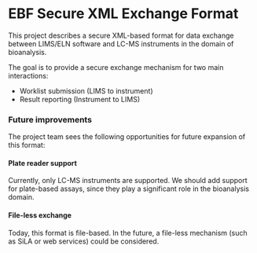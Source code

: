 # EBF Secure XML Exchange Format
This project describes a secure XML-based format
for data exchange between LIMS/ELN software and LC-MS
instruments in the domain of bioanalysis.

The goal is to provide a secure exchange mechanism for two main interactions:
* Worklist submission (LIMS to instrument)
* Result reporting (Instrument to LIMS)


### Future improvements
The project team sees the following opportunities for future
expansion of this format:

#### Plate reader support
Currently, only LC-MS instruments are supported. We should
add support for plate-based assays, since they play a significant
role in the bioanalysis domain.

#### File-less exchange
Today, this format is file-based. In the future, a file-less
mechanism (such as SiLA or web services) could be considered.

